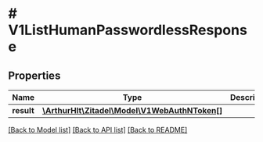 # # V1ListHumanPasswordlessResponse

## Properties

Name | Type | Description | Notes
------------ | ------------- | ------------- | -------------
**result** | [**\ArthurHlt\Zitadel\Model\V1WebAuthNToken[]**](V1WebAuthNToken.md) |  | [optional]

[[Back to Model list]](../../README.md#models) [[Back to API list]](../../README.md#endpoints) [[Back to README]](../../README.md)
